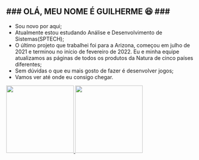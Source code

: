 <h2>### OLÁ, MEU NOME É GUILHERME 😆 ###</h2>

- Sou novo por aqui;
- Atualmente estou estudando Análise e Desenvolvimento de Sistemas(SPTECH);
- O último projeto que trabalhei foi para a Arizona, começou em julho de 2021 e terminou no início de fevereiro de 2022. Eu e minha equipe atualizamos as páginas de todos os produtos da Natura de cinco países diferentes;
- Sem dúvidas o que eu mais gosto de fazer é desenvolver jogos;
- Vamos ver até onde eu consigo chegar.


<div> <!-- <div align="center"> -->
  <a href="https://github.com/guilhermeHomma">
  <img height="180em" src="https://github-readme-stats.vercel.app/api?username=guilhermeHomma&show_icons=true&theme=tokyonight&include_all_commits=true&count_private=true"/>
  <img height="180em" src="https://github-readme-stats.vercel.app/api/top-langs/?username=guilhermeHomma&layout=compact&langs_count=7&theme=tokyonight"/>
</div>
